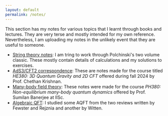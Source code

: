 ```yaml
---
layout: default
permalink: /notes/
---
```

<title>Notes</title>
<div class="custom-padding">
This section has my notes for various topics that I learnt through books and lectures. They are very terse and mostly intended for my own reference. Nevertheless, I am uploading my notes in the unlikely event that they are useful to someone.
<ul><li><a href="#">String theory notes</a>: I am tring to work through Polchinski's two volume classic. These mostly contain details of calculations and my solutions to exercises.</li>
<li><a href="#">AdS3/CFT2 correspondence</a>: These are notes made for the course titled <i>HE380: 3D Quantum Gravity and 2D CFT</i> offered during fall 2024 by Prof. Chethan Krishnan.</li>
<li><a href="#">Many-body field theory</a>: These notes were made for the course <i>PH380: Non-equilibrium many-body quantum dynamics</i> offered by Prof. Sumilan Banerjee at IISc.</li>
<li><a href="#">Algebraic QFT</a>: I studied some AQFT from the two reviews written by Fewster and Rejznia and another by Witten.</li>
</ul>

</div>
